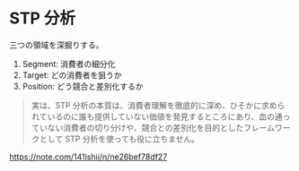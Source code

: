 # STP 分析

三つの領域を深掘りする。

1. Segment: 消費者の細分化
2. Target: どの消費者を狙うか
3. Position: どう競合と差別化するか

> 実は、STP 分析の本質は、消費者理解を徹底的に深め、ひそかに求められているのに誰も提供していない価値を発見するところにあり、血の通っていない消費者の切り分けや、競合との差別化を目的としたフレームワークとして STP 分析を使っても役に立ちません。

https://note.com/141ishii/n/ne26bef78df27

